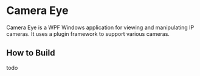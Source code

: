 # Camera Eye

Camera Eye is a WPF Windows application for viewing and manipulating IP cameras. It uses a plugin framework to support various cameras.

## How to Build
todo
